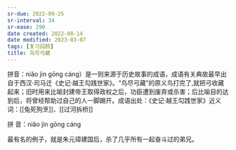 ```yaml
---
sr-due: 2022-09-25
sr-interval: 34
sr-ease: 290
date created: 2022-08-14
date modified: 2023-03-07
tags: [复习回顾]
title: 鸟尽弓藏
---
```


拼音：niǎo jìn gōng cáng）是一则来源于历史故事的成语，成语有关典故最早出自于西汉·司马迁《史记·越王勾践世家》。“鸟尽弓藏”的原义鸟打完了,就把弓收藏起来；旧时用来比喻封建帝王取得政权之后，功臣遭到废弃或杀害；后比喻目的达到后，将曾经帮助过自己的人一脚踢开。成语出处：《史记·越王勾践世家》近义词：[[兔死狗烹]]、[[过河拆桥]]

 拼 音：niǎo jìn gōng cáng

最有名的例子，就是朱元璋建国后，杀了几乎所有一起奋斗过的弟兄。

